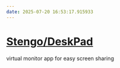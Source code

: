 ```yaml
---
date: 2025-07-20 16:53:17.915933
---
```


# [Stengo/DeskPad](https://github.com/Stengo/DeskPad)

virtual monitor app for easy screen sharing